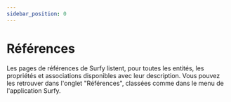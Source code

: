 ```yaml
---
sidebar_position: 0
---
```


# Références

Les pages de références de Surfy listent, pour toutes les entités, les propriétés et associations disponibles avec leur description.
Vous pouvez les retrouver dans l'onglet "Références", classées comme dans le menu de l'application Surfy.